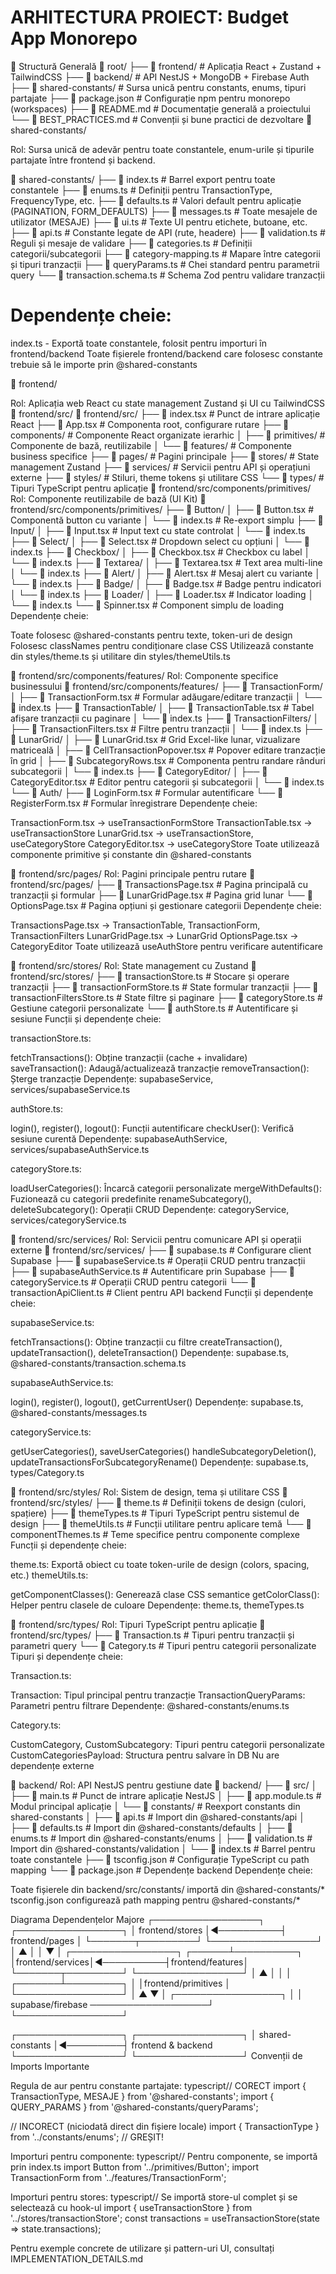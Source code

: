 # ARHITECTURA PROIECT: Budget App Monorepo

📁 Structură Generală
📁 root/
├── 📁 frontend/                # Aplicația React + Zustand + TailwindCSS
├── 📁 backend/                 # API NestJS + MongoDB + Firebase Auth
├── 📁 shared-constants/        # Sursa unică pentru constants, enums, tipuri partajate
├── 📄 package.json             # Configurație npm pentru monorepo (workspaces)
├── 📄 README.md                # Documentație generală a proiectului
└── 📄 BEST_PRACTICES.md        # Convenții și bune practici de dezvoltare
📁 shared-constants/

Rol: Sursa unică de adevăr pentru toate constantele, enum-urile și tipurile partajate între frontend și backend.

📁 shared-constants/
├── 📄 index.ts                 # Barrel export pentru toate constantele 
├── 📄 enums.ts                 # Definiții pentru TransactionType, FrequencyType, etc.
├── 📄 defaults.ts              # Valori default pentru aplicație (PAGINATION, FORM_DEFAULTS)
├── 📄 messages.ts              # Toate mesajele de utilizator (MESAJE)
├── 📄 ui.ts                    # Texte UI pentru etichete, butoane, etc.
├── 📄 api.ts                   # Constante legate de API (rute, headere)
├── 📄 validation.ts            # Reguli și mesaje de validare
├── 📄 categories.ts            # Definiții categorii/subcategorii
├── 📄 category-mapping.ts      # Mapare între categorii și tipuri tranzacții
├── 📄 queryParams.ts           # Chei standard pentru parametrii query
└── 📄 transaction.schema.ts    # Schema Zod pentru validare tranzacții

# Dependențe cheie:
index.ts - Exportă toate constantele, folosit pentru importuri în frontend/backend
Toate fișierele frontend/backend care folosesc constante trebuie să le importe prin @shared-constants

📁 frontend/

Rol: Aplicația web React cu state management Zustand și UI cu TailwindCSS
📁 frontend/src/
📁 frontend/src/
├── 📄 index.tsx                # Punct de intrare aplicație React
├── 📄 App.tsx                  # Componenta root, configurare rutare
├── 📁 components/              # Componente React organizate ierarhic
│   ├── 📁 primitives/          # Componente de bază, reutilizabile
│   └── 📁 features/            # Componente business specifice
├── 📁 pages/                   # Pagini principale
├── 📁 stores/                  # State management Zustand
├── 📁 services/                # Servicii pentru API și operațiuni externe
├── 📁 styles/                  # Stiluri, theme tokens și utilitare CSS
└── 📁 types/                   # Tipuri TypeScript pentru aplicație
📁 frontend/src/components/primitives/
Rol: Componente reutilizabile de bază (UI Kit)
📁 frontend/src/components/primitives/
├── 📁 Button/
│   ├── 📄 Button.tsx           # Componentă button cu variante
│   └── 📄 index.ts             # Re-export simplu
├── 📁 Input/
│   ├── 📄 Input.tsx            # Input text cu state controlat
│   └── 📄 index.ts
├── 📁 Select/
│   ├── 📄 Select.tsx           # Dropdown select cu opțiuni
│   └── 📄 index.ts
├── 📁 Checkbox/
│   ├── 📄 Checkbox.tsx         # Checkbox cu label
│   └── 📄 index.ts
├── 📁 Textarea/
│   ├── 📄 Textarea.tsx         # Text area multi-line
│   └── 📄 index.ts
├── 📁 Alert/
│   ├── 📄 Alert.tsx            # Mesaj alert cu variante
│   └── 📄 index.ts
├── 📁 Badge/
│   ├── 📄 Badge.tsx            # Badge pentru indicatori
│   └── 📄 index.ts
├── 📁 Loader/
│   ├── 📄 Loader.tsx           # Indicator loading
│   └── 📄 index.ts
└── 📄 Spinner.tsx              # Component simplu de loading
Dependențe cheie:

Toate folosesc @shared-constants pentru texte, token-uri de design
Folosesc classNames pentru condiționare clase CSS
Utilizează constante din styles/theme.ts și utilitare din styles/themeUtils.ts

📁 frontend/src/components/features/
Rol: Componente specifice businessului
📁 frontend/src/components/features/
├── 📁 TransactionForm/
│   ├── 📄 TransactionForm.tsx  # Formular adăugare/editare tranzacții
│   └── 📄 index.ts
├── 📁 TransactionTable/
│   ├── 📄 TransactionTable.tsx # Tabel afișare tranzacții cu paginare
│   └── 📄 index.ts
├── 📁 TransactionFilters/
│   ├── 📄 TransactionFilters.tsx # Filtre pentru tranzacții
│   └── 📄 index.ts
├── 📁 LunarGrid/
│   ├── 📄 LunarGrid.tsx        # Grid Excel-like lunar, vizualizare matriceală
│   ├── 📄 CellTransactionPopover.tsx # Popover editare tranzacție în grid
│   ├── 📄 SubcategoryRows.tsx  # Componenta pentru randare rânduri subcategorii
│   └── 📄 index.ts
├── 📁 CategoryEditor/
│   ├── 📄 CategoryEditor.tsx   # Editor pentru categorii și subcategorii
│   └── 📄 index.ts
└── 📁 Auth/
    ├── 📄 LoginForm.tsx        # Formular autentificare
    └── 📄 RegisterForm.tsx     # Formular înregistrare
Dependențe cheie:

TransactionForm.tsx → useTransactionFormStore
TransactionTable.tsx → useTransactionStore
LunarGrid.tsx → useTransactionStore, useCategoryStore
CategoryEditor.tsx → useCategoryStore
Toate utilizează componente primitive și constante din @shared-constants

📁 frontend/src/pages/
Rol: Pagini principale pentru rutare
📁 frontend/src/pages/
├── 📄 TransactionsPage.tsx     # Pagina principală cu tranzacții și formular
├── 📄 LunarGridPage.tsx        # Pagina grid lunar
└── 📄 OptionsPage.tsx          # Pagina opțiuni și gestionare categorii
Dependențe cheie:

TransactionsPage.tsx → TransactionTable, TransactionForm, TransactionFilters
LunarGridPage.tsx → LunarGrid
OptionsPage.tsx → CategoryEditor
Toate utilizează useAuthStore pentru verificare autentificare

📁 frontend/src/stores/
Rol: State management cu Zustand
📁 frontend/src/stores/
├── 📄 transactionStore.ts      # Stocare și operare tranzacții
├── 📄 transactionFormStore.ts  # State formular tranzacții
├── 📄 transactionFiltersStore.ts # State filtre și paginare
├── 📄 categoryStore.ts         # Gestiune categorii personalizate 
└── 📄 authStore.ts             # Autentificare și sesiune
Funcții și dependențe cheie:

transactionStore.ts:

fetchTransactions(): Obține tranzacții (cache + invalidare)
saveTransaction(): Adaugă/actualizează tranzacție
removeTransaction(): Șterge tranzacție
Dependențe: supabaseService, services/supabaseService.ts


authStore.ts:

login(), register(), logout(): Funcții autentificare
checkUser(): Verifică sesiune curentă
Dependențe: supabaseAuthService, services/supabaseAuthService.ts


categoryStore.ts:

loadUserCategories(): Încarcă categorii personalizate
mergeWithDefaults(): Fuzionează cu categorii predefinite
renameSubcategory(), deleteSubcategory(): Operații CRUD
Dependențe: categoryService, services/categoryService.ts



📁 frontend/src/services/
Rol: Servicii pentru comunicare API și operații externe
📁 frontend/src/services/
├── 📄 supabase.ts              # Configurare client Supabase
├── 📄 supabaseService.ts       # Operații CRUD pentru tranzacții
├── 📄 supabaseAuthService.ts   # Autentificare prin Supabase
├── 📄 categoryService.ts       # Operații CRUD pentru categorii 
└── 📄 transactionApiClient.ts  # Client pentru API backend
Funcții și dependențe cheie:

supabaseService.ts:

fetchTransactions(): Obține tranzacții cu filtre
createTransaction(), updateTransaction(), deleteTransaction()
Dependențe: supabase.ts, @shared-constants/transaction.schema.ts


supabaseAuthService.ts:

login(), register(), logout(), getCurrentUser()
Dependențe: supabase.ts, @shared-constants/messages.ts


categoryService.ts:

getUserCategories(), saveUserCategories()
handleSubcategoryDeletion(), updateTransactionsForSubcategoryRename()
Dependențe: supabase.ts, types/Category.ts



📁 frontend/src/styles/
Rol: Sistem de design, tema și utilitare CSS
📁 frontend/src/styles/
├── 📄 theme.ts                 # Definiții tokens de design (culori, spațiere)
├── 📄 themeTypes.ts            # Tipuri TypeScript pentru sistemul de design
├── 📄 themeUtils.ts            # Funcții utilitare pentru aplicare temă
└── 📄 componentThemes.ts       # Teme specifice pentru componente complexe
Funcții și dependențe cheie:

theme.ts: Exportă obiect cu toate token-urile de design (colors, spacing, etc.)
themeUtils.ts:

getComponentClasses(): Generează clase CSS semantice
getColorClass(): Helper pentru clasele de culoare
Dependențe: theme.ts, themeTypes.ts



📁 frontend/src/types/
Rol: Tipuri TypeScript pentru aplicație
📁 frontend/src/types/
├── 📄 Transaction.ts           # Tipuri pentru tranzacții și parametri query
└── 📄 Category.ts              # Tipuri pentru categorii personalizate
Tipuri și dependențe cheie:

Transaction.ts:

Transaction: Tipul principal pentru tranzacție
TransactionQueryParams: Parametri pentru filtrare
Dependențe: @shared-constants/enums.ts


Category.ts:

CustomCategory, CustomSubcategory: Tipuri pentru categorii personalizate
CustomCategoriesPayload: Structura pentru salvare în DB
Nu are dependențe externe



📁 backend/
Rol: API NestJS pentru gestiune date
📁 backend/
├── 📁 src/
│   ├── 📄 main.ts              # Punct de intrare aplicație NestJS
│   ├── 📄 app.module.ts        # Modul principal aplicație
│   └── 📁 constants/           # Reexport constants din shared-constants
│       ├── 📄 api.ts           # Import din @shared-constants/api
│       ├── 📄 defaults.ts      # Import din @shared-constants/defaults
│       ├── 📄 enums.ts         # Import din @shared-constants/enums
│       ├── 📄 validation.ts    # Import din @shared-constants/validation
│       └── 📄 index.ts         # Barrel pentru toate constantele
├── 📄 tsconfig.json            # Configurație TypeScript cu path mapping
└── 📄 package.json             # Dependențe backend
Dependențe cheie:

Toate fișierele din backend/src/constants/ importă din @shared-constants/*
tsconfig.json configurează path mapping pentru @shared-constants/*

Diagrama Dependențelor Majore
┌─────────────────┐           ┌─────────────────┐
│ frontend/stores │◄──────────┤ frontend/pages  │
└───────┬─────────┘           └─────────────────┘
        │                             ▲
        │                             │
        ▼                             │
┌─────────────────┐           ┌──────┴──────────┐
│frontend/services│◄──────────┤frontend/features│
└───────┬─────────┘           └─────────────────┘
        │                             ▲
        │                             │
        │                     ┌───────┴─────────┐
        │                     │frontend/primitives
        │                     └─────────────────┘
        │                             ▲
        ▼                             │
┌─────────────────┐                   │
│ supabase/firebase ───────────────────┘
└─────────────────┘          

┌─────────────────┐           ┌─────────────────┐
│ shared-constants │◄─────────┤ frontend & backend
└─────────────────┘           └─────────────────┘
Convenții de Imports Importante

Regula de aur pentru constante partajate:
typescript// CORECT
import { TransactionType, MESAJE } from '@shared-constants';
import { QUERY_PARAMS } from '@shared-constants/queryParams';

// INCORECT (niciodată direct din fișiere locale)
import { TransactionType } from '../constants/enums'; // GREȘIT!

Importuri pentru componente:
typescript// Pentru componente, se importă prin index.ts
import Button from '../primitives/Button';
import TransactionForm from '../features/TransactionForm';

Importuri pentru stores:
typescript// Se importă store-ul complet și se selectează cu hook-ul
import { useTransactionStore } from '../stores/transactionStore';
const transactions = useTransactionStore(state => state.transactions);

Pentru exemple concrete de utilizare și pattern-uri UI, consultați IMPLEMENTATION_DETAILS.md